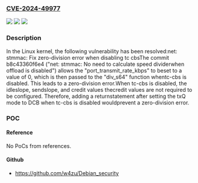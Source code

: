 ### [CVE-2024-49977](https://cve.mitre.org/cgi-bin/cvename.cgi?name=CVE-2024-49977)
![](https://img.shields.io/static/v1?label=Product&message=Linux&color=blue)
![](https://img.shields.io/static/v1?label=Version&message=b4bca4722fda%3C%20e33fe25b1efe%20&color=brighgreen)
![](https://img.shields.io/static/v1?label=Vulnerability&message=n%2Fa&color=brighgreen)

### Description

In the Linux kernel, the following vulnerability has been resolved:net: stmmac: Fix zero-division error when disabling tc cbsThe commit b8c43360f6e4 ("net: stmmac: No need to calculate speed dividerwhen offload is disabled") allows the "port_transmit_rate_kbps" to beset to a value of 0, which is then passed to the "div_s64" function whentc-cbs is disabled. This leads to a zero-division error.When tc-cbs is disabled, the idleslope, sendslope, and credit values thecredit values are not required to be configured. Therefore, adding a returnstatement after setting the txQ mode to DCB when tc-cbs is disabled wouldprevent a zero-division error.

### POC

#### Reference
No PoCs from references.

#### Github
- https://github.com/w4zu/Debian_security

